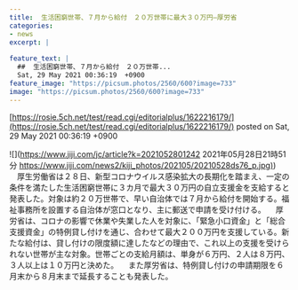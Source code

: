 ```yaml
---
title:  生活困窮世帯、７月から給付　２０万世帯に最大３０万円—厚労省  
categories:
- news
excerpt: |
  
feature_text: |
  ##  生活困窮世帯、７月から給付　２０万世帯...
  Sat, 29 May 2021 00:36:19  +0900
feature_image: "https://picsum.photos/2560/600?image=733"
image: "https://picsum.photos/2560/600?image=733"
---
```


[https://rosie.5ch.net/test/read.cgi/editorialplus/1622216179/](https://rosie.5ch.net/test/read.cgi/editorialplus/1622216179/)
posted on Sat, 29 May 2021 00:36:19  +0900

<!--more-->

![](https://www.jiji.com/jc/article?k=2021052801242 2021年05月28日21時51分 [https://www.jiji.com/news2/kiji_photos/202105/20210528ds76_p.jpg)](https://www.jiji.com/news2/kiji_photos/202105/20210528ds76_p.jpg)) 　厚生労働省は２８日、新型コロナウイルス感染拡大の長期化を踏まえ、一定の条件を満たした生活困窮世帯に３カ月で最大３０万円の自立支援金を支給すると発表した。対象は約２０万世帯で、早い自治体では７月から給付を開始する。福祉事務所を設置する自治体が窓口となり、主に郵送で申請を受け付ける。 　厚労省は、コロナの影響で休業や失業した人を対象に、「緊急小口資金」と「総合支援資金」の特例貸し付けを通じ、合わせて最大２００万円を支援している。新たな給付は、貸し付けの限度額に達したなどの理由で、これ以上の支援を受けられない世帯が主な対象。世帯ごとの支給月額は、単身が６万円、２人は８万円、３人以上は１０万円と決めた。 　また厚労省は、特例貸し付けの申請期限を６月末から８月末まで延長することも発表した。

